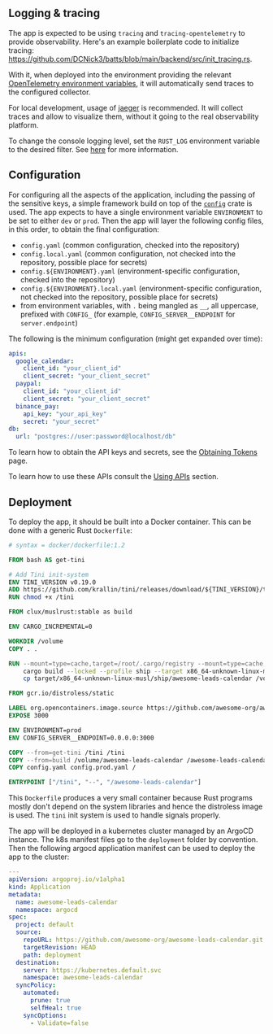 ## Logging & tracing

The app is expected to be using `tracing` and `tracing-opentelemetry` to provide observability. Here's an example
boilerplate code to initialize tracing: https://github.com/DCNick3/batts/blob/main/backend/src/init_tracing.rs.

With it, when deployed into the environment providing the
relevant [OpenTelemetry environment variables](https://opentelemetry.io/docs/languages/sdk-configuration/general/), it
will automatically send traces to the configured collector.

For local development, usage of [jaeger](https://www.jaegertracing.io/) is recommended. It will collect traces and allow
to visualize them, without it going to the real observability platform.

To change the console logging level, set the `RUST_LOG` environment variable to the desired filter.
See [here](https://docs.rs/tracing-subscriber/latest/tracing_subscriber/filter/struct.EnvFilter.html) for more
information.

## Configuration

For configuring all the aspects of the application, including the passing of the sensitive keys, a simple framework
build on top of the [`config`](https://docs.rs/config/latest/config/) crate is used. The app expects to have a single
environment variable `ENVIRONMENT` to be set to either `dev` or `prod`. Then the app will layer the following config
files, in this order, to obtain the final configuration:

- `config.yaml` (common configuration, checked into the repository)
- `config.local.yaml` (common configuration, not checked into the repository, possible place for secrets)
- `config.${ENVIRONMENT}.yaml` (environment-specific configuration, checked into the repository)
- `config.${ENVIRONMENT}.local.yaml` (environment-specific configuration, not checked into the repository, possible
  place for secrets)
- from environment variables, with `.` being mangled as `__`, all uppercase, prefixed with `CONFIG_` (for
  example, `CONFIG_SERVER__ENDPOINT` for `server.endpoint`)

The following is the minimum configuration (might get expanded over time):

```yaml
apis:
  google_calendar:
    client_id: "your_client_id"
    client_secret: "your_client_secret"
  paypal:
    client_id: "your_client_id"
    client_secret: "your_client_secret"
  binance_pay:
    api_key: "your_api_key"
    secret: "your_secret"
db:
  url: "postgres://user:password@localhost/db"
```

To learn how to obtain the API keys and secrets, see the [Obtaining Tokens](./getting_tokens) page.

To learn how to use these APIs consult the [Using APIs](./apis/preface.md) section.

## Deployment

To deploy the app, it should be built into a Docker container. This can be done with a generic Rust `Dockerfile`:

```dockerfile
# syntax = docker/dockerfile:1.2

FROM bash AS get-tini

# Add Tini init-system
ENV TINI_VERSION v0.19.0
ADD https://github.com/krallin/tini/releases/download/${TINI_VERSION}/tini-static /tini
RUN chmod +x /tini

FROM clux/muslrust:stable as build

ENV CARGO_INCREMENTAL=0

WORKDIR /volume
COPY . .

RUN --mount=type=cache,target=/root/.cargo/registry --mount=type=cache,target=/volume/target \
    cargo build --locked --profile ship --target x86_64-unknown-linux-musl && \
    cp target/x86_64-unknown-linux-musl/ship/awesome-leads-calendar /volume/awesome-leads-calendar

FROM gcr.io/distroless/static

LABEL org.opencontainers.image.source https://github.com/awesome-org/awesome-leads-calendar
EXPOSE 3000

ENV ENVIRONMENT=prod
ENV CONFIG_SERVER__ENDPOINT=0.0.0.0:3000

COPY --from=get-tini /tini /tini
COPY --from=build /volume/awesome-leads-calendar /awesome-leads-calendar
COPY config.yaml config.prod.yaml /

ENTRYPOINT ["/tini", "--", "/awesome-leads-calendar"]
```

This `Dockerfile` produces a very small container because Rust programs mostly don't depend on the system libraries and
hence the distroless image is used. The `tini` init system is used to handle signals properly.

The app will be deployed in a kubernetes cluster managed by an ArgoCD instance. The k8s manifest files go to
the `deployment` folder by convention. Then the following argocd application manifest can be used to deploy the app to
the cluster:

```yaml
---
apiVersion: argoproj.io/v1alpha1
kind: Application
metadata:
  name: awesome-leads-calendar
  namespace: argocd
spec:
  project: default
  source:
    repoURL: https://github.com/awesome-org/awesome-leads-calendar.git
    targetRevision: HEAD
    path: deployment
  destination:
    server: https://kubernetes.default.svc
    namespace: awesome-leads-calendar
  syncPolicy:
    automated:
      prune: true
      selfHeal: true
    syncOptions:
      - Validate=false
```